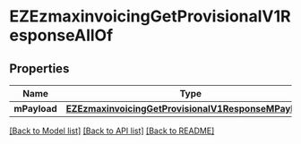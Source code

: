 # EZEzmaxinvoicingGetProvisionalV1ResponseAllOf

## Properties
Name | Type | Description | Notes
------------ | ------------- | ------------- | -------------
**mPayload** | [**EZEzmaxinvoicingGetProvisionalV1ResponseMPayload***](EZEzmaxinvoicingGetProvisionalV1ResponseMPayload.md) |  | 

[[Back to Model list]](../README.md#documentation-for-models) [[Back to API list]](../README.md#documentation-for-api-endpoints) [[Back to README]](../README.md)



